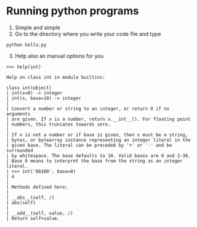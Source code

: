 # Running python programs
1. Simple and simple
2. Go to the  directory where you write your code file and type

```python3
python hello.py
```

3. Help also an manual options for you
```python3
>>> help(int)

Help on class int in module builtins:

class int(object)
| int(x=0) -> integer
| int(x, base=10) -> integer
|
| Convert a number or string to an integer, or return 0 if no arguments
| are given. If x is a number, return x.__int__(). For floating point
| numbers, this truncates towards zero.
|
| If x is not a number or if base is given, then x must be a string,
| bytes, or bytearray instance representing an integer literal in the
| given base. The literal can be preceded by '+' or '-' and be surrounded
| by whitespace. The base defaults to 10. Valid bases are 0 and 2-36.
| Base 0 means to interpret the base from the string as an integer literal.
| >>> int('0b100', base=0)
| 4
|
| Methods defined here:
|
| __abs__(self, /)
| abs(self)
|
| __add__(self, value, /)
| Return self+value.
```